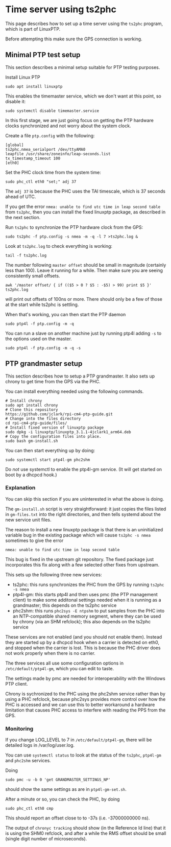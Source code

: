 # Time server using ts2phc

This page describes how to set up a time server using the `ts2phc` program, which is part
of LinuxPTP.

Before attempting this make sure the GPS connection is working.

## Minimal PTP test setup

This section describes a minimal setup suitable for PTP testing purposes.

Install Linux PTP

```
sudo apt install linuxptp
```

This enables the timemaster service, which we don't want at this point, so disable it:

```
sudo systemctl disable timemaster.service
```

In this first stage, we are just going focus on getting the PTP hardware clocks synchronized and not worry about the system clock.

Create a file `ptp.config` with the following:

```
[global]
ts2phc.nmea_serialport /dev/ttyAMA0
leapfile /usr/share/zoneinfo/leap-seconds.list
tx_timestamp_timeout 100
[eth0]
```

Set the PHC clock time from the system time:

```
sudo phc_ctl eth0 "set;" adj 37
```

The `adj 37` is because the PHC uses the TAI timescale, which is 37 seconds ahead of UTC.

If you get the error `nmea: unable to find utc time in leap second table` from `ts2phc`,
then you can install the fixed linuxptp package, as described in the next section.

Run `ts2phc` to synchronize the PTP hardware clock from the GPS:

```
sudo ts2phc -f ptp.config -s nmea -m -q -l 7 >ts2phc.log &
```

Look at `ts2phc.log` to check everything is working:

```
tail -f ts2phc.log
```

The number following `master offset` should be small in magnitude (certainly less than 100).  Leave it running for a while.
Then make sure you are seeing consistently small offsets.

```
awk '/master offset/ { if (($5 > 0 ? $5 : -$5) > 99) print $5 }' ts2phc.log
```

will print out offsets of 100ns or more. There should only be a few of those at the start while ts2phc is settling.

When that's working, you can then start the PTP daemon

```
sudo ptp4l -f ptp.config -m -q
```

You can run a slave on another machine just by running ptp4l adding `-s` to the options used on the master.

```
sudo ptp4l -f ptp.config -m -q -s
```

## PTP grandmaster setup

This section describes how to setup a PTP grandmaster. It also
sets up chrony to get time from the GPS via the PHC.

You can install everything needed using the following commands.

```
# Install chrony
sudo apt install chrony
# Clone this repository
https://github.com/jclark/rpi-cm4-ptp-guide.git
# Change into the files directory
cd rpi-cm4-ptp-guide/files/
# Install fixed version of linuxptp package
sudo dpkg -i linuxptp/linuxptp_3.1.1-4jclark1_arm64.deb
# Copy the configuration files into place.
sudo bash gm-install.sh
```

You can then start everything up by doing:

```
sudo systemctl start ptp4l-gm phc2shm
```

Do *not* use systemctl to enable the ptp4l-gm service. (It will get started on boot
by a dhcpcd hook.)

### Explanation

You can skip this section if you are uninterested in what the above is doing.

The `gm-install.sh` script is very straightforward: it just copies the files
listed in `gm-files.txt` into the right directories, and then tells systemd
about the new service unit files.

The reason to install a new linuxptp package is that there is an uninitialized variable bug in the existing package which will cause `ts2phc -s nmea` sometimes to give the error

```
nmea: unable to find utc time in leap second table
```

This bug is fixed in the upstream git repository. The fixed package just incorporates
this fix along with a few selected other fixes from upstream.

This sets up the following three new services:
- ts2phc: this runs synchronizes the PHC from the GPS by running `ts2phc -s nmea`
- ptp4l-gm: this starts ptp4l and then uses pmc (the PTP management client) to make some additonal settings needed when it is running as a grandmaster; this depends on the ts2phc service
- phc2shm: this runs `phc2sys -E ntpshm` to put samples from the PHC into an NTP-compatible shared memory segment, where they can be used by chrony (via an SHM refclock); this also depends on the ts2phc service

These services are not enabled (and you should not enable them). Instead they are started up by a dhcpcd hook when a carrier is detected on eth0, and stopped when the carrier is lost. This is because the PHC driver does not work properly when there is no carrier.

The three services all use some configuration options in `/etc/default/ptp4l-gm`, which you
can edit to taste.

The settings made by pmc are needed for interoperability with the Windows PTP client.

Chrony is sychronized to the PHC using the phc2shm service rather than by using a PHC refclock, because phc2sys provides more control over how the PHC is accessed and we can use this to better workaround a hardware limitation that causes PHC access to interfere with reading the PPS from the GPS.

### Monitoring

If you change LOG_LEVEL to 7 in `/etc/default/ptp4l-gm`, there will be detailed logs in /var/log/user.log.

You can use `systemctl status` to look at the status of the `ts2phc`, `ptp4l-gm` and `phc2shm` services.

Doing

```
sudo pmc -u -b 0 'get GRANDMASTER_SETTINGS_NP' 
```

should show the same settings as are in `ptp4l-gm-set.sh`.

After a minute or so, you can check the PHC, by doing

```
sudo phc_ctl eth0 cmp
```

This should report an offset close to to -37s (i.e. -37000000000 ns).

The output of `chronyc tracking` should show (in the Reference Id line) that it is using the SHM0 refclock, and after a while the RMS offset should be small (single digit number of microseconds).

